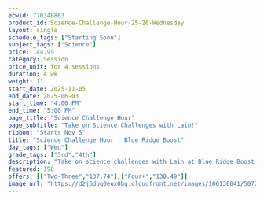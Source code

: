 ```yaml
---
ecwid: 770348863
product_id: Science-Challenge-Hour-25-26-Wednesday
layout: single
schedule_tags: ["Starting Soon"]
subject_tags: ["Science"]
price: 144.99
category: Session
price_unit: for 4 sessions
duration: 4 wk
weight: 11
start_date: 2025-11-05
end_date: 2025-06-03
start_time: "4:00 PM"
end_time: "5:00 PM"
page_title: "Science Challenge Hour"
page_subtitle: "Take on Science Challenges with Lain!"
ribbon: "Starts Nov 5"
title: "Science Challenge Hour | Blue Ridge Boost"
day_tags: ["Wed"]
grade_tags: ["3rd","4th"]
description: "Take on science challenges with Lain at Blue Ridge Boost. Hands-on experiments and problem-solving in Charlottesville, VA. Contact (434) 260-0636 or nora@blueridgeboost.com ." 
featured: 198
offers: [["Two-Three","137.74"],["Four+","130.49"]]
image_url: "https://d2j6dbq0eux0bg.cloudfront.net/images/106136041/5072811591.png"
---
```

